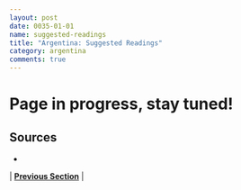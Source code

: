 ```yaml
---
layout: post
date: 0035-01-01
name: suggested-readings
title: "Argentina: Suggested Readings"
category: argentina
comments: true
---
```


# Page in progress, stay tuned!

Sources 
-- 
- 

| **[Previous Section]( https://neo-project.github.io/global-blockchain-compliance-hub//argentina/argentina-nullify-smart-contracts.html)** |
